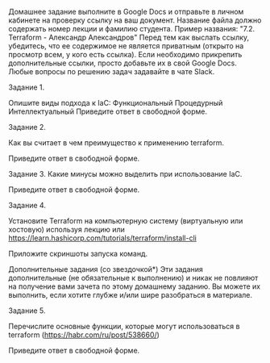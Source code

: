 Домашнее задание выполните в Google Docs и отправьте в личном кабинете на проверку ссылку на ваш документ.
Название файла должно содержать номер лекции и фамилию студента. Пример названия: "7.2. Terraform - Александр Александров"
Перед тем как выслать ссылку, убедитесь, что ее содержимое не является приватным (открыто на просмотр всем, у кого есть ссылка). Если необходимо прикрепить дополнительные ссылки, просто добавьте их в свой Google Docs.
Любые вопросы по решению задач задавайте в чате Slack.
 
Задание 1.

Опишите виды подхода к IaC:
Функциональный
Процедурный 
Интеллектуальный
Приведите ответ в свободной форме.
 

Задание 2.

Как вы считает в чем преимущество к применению terraform.

Приведите ответ в свободной форме.
 

Задание 3.
Какие минусы можно выделить при использование IaC.

Приведите ответ в свободной форме.
 
Задание 4.

Установите Terraform на компьютерную систему (виртуальную или хостовую) используя лекцию или https://learn.hashicorp.com/tutorials/terraform/install-cli

Приложите скриншоты запуска команд.
 

Дополнительные задания (со звездочкой*)
Эти задания дополнительные (не обязательные к выполнению) и никак не повлияют на получение вами зачета по этому домашнему заданию. Вы можете их выполнить, если хотите глубже и/или шире разобраться в материале.
 
Задание 5.

Перечислите основные функции, которые могут использоваться в terraform (https://habr.com/ru/post/538660/)

Приведите ответ в свободной форме.
 

